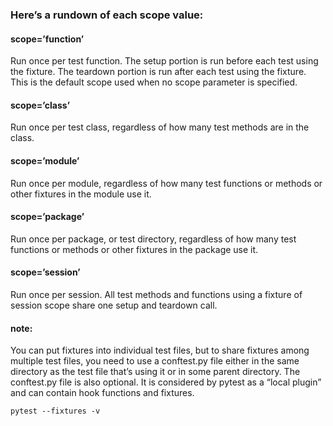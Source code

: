### Here’s a rundown of each scope value:

#### scope=’function’
Run once per test function. The setup portion is run before each test using the fixture. The teardown portion is run after each test using the fixture. This is the default scope used when no scope parameter is specified.

#### scope=’class’
Run once per test class, regardless of how many test methods are in the class.

#### scope=’module’
Run once per module, regardless of how many test functions or methods or other fixtures in the module use it.

#### scope=’package’
Run once per package, or test directory, regardless of how many test functions or methods or other fixtures in the package use it.

#### scope=’session’
Run once per session. All test methods and functions using a fixture of session scope share one setup and teardown call.

#### note:
You can put fixtures into individual test files, but to share fixtures among multiple test files, you need to use a conftest.py file either in the same directory as the test file that’s using it or in some parent directory. The conftest.py file is also optional. It is considered by pytest as a “local plugin” and can contain hook functions and fixtures.


```shell
pytest --fixtures -v
```